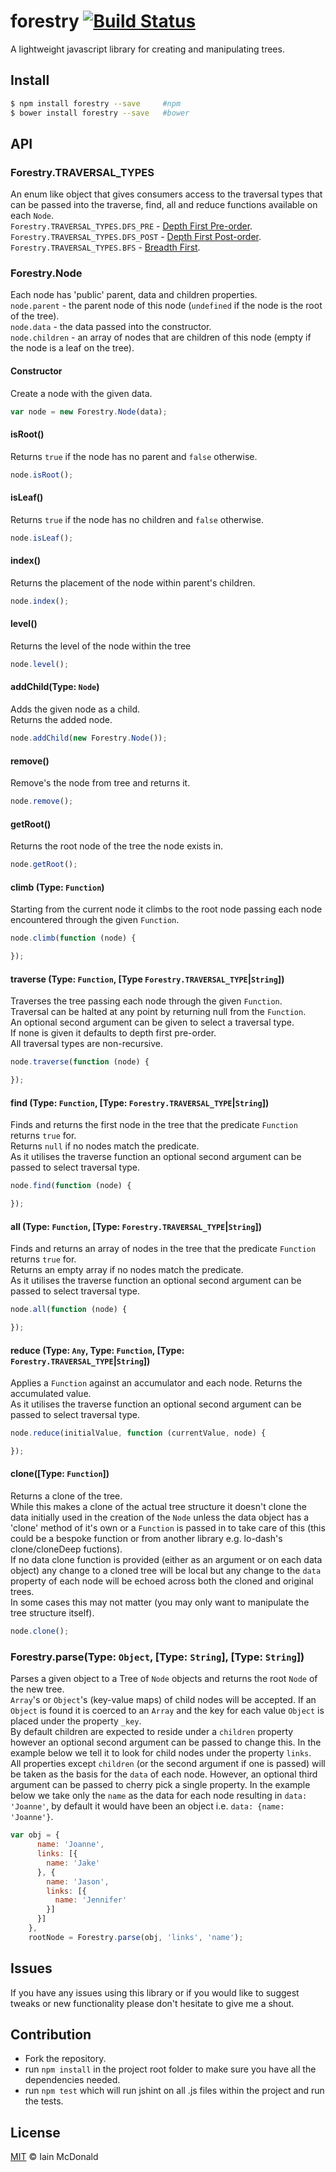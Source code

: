 forestry [![Build Status](https://travis-ci.org/iamcdonald/forestry.svg?branch=master)](https://travis-ci.org/iamcdonald/forestry)
===============

A lightweight javascript library for creating and manipulating trees.

## Install

```sh
$ npm install forestry --save     #npm
$ bower install forestry --save   #bower
```

## API

### Forestry.TRAVERSAL_TYPES
An enum like object that gives consumers access to the traversal types that can be passed into the traverse, find, all and reduce functions available on each `Node`.   
`Forestry.TRAVERSAL_TYPES.DFS_PRE` - [Depth First Pre-order](http://en.wikipedia.org/wiki/Tree_traversal#Pre-order).  
`Forestry.TRAVERSAL_TYPES.DFS_POST` - [Depth First Post-order](http://en.wikipedia.org/wiki/Tree_traversal#Post-order).  
`Forestry.TRAVERSAL_TYPES.BFS` - [Breadth First](http://en.wikipedia.org/wiki/Tree_traversal#Breadth-first).  
### Forestry.Node
Each node has 'public' parent, data and children properties.  
`node.parent` - the parent node of this node (`undefined` if the node is the root of the tree).  
`node.data` - the data passed into the constructor.  
`node.children` - an array of nodes that are children of this node (empty if the node is a leaf on the tree).
#### Constructor
Create a node with the given data.  
```js
var node = new Forestry.Node(data);
```
#### isRoot()
Returns `true` if the node has no parent and `false` otherwise.
```js
node.isRoot();
```
#### isLeaf()
Returns `true` if the node has no children and `false` otherwise.
```js
node.isLeaf();
```
#### index()
Returns the placement of the node within parent's children.
```js
node.index();
```
#### level()
Returns the level of the node within the tree
```js
node.level();
```
#### addChild(Type: `Node`)
Adds the given node as a child.  
Returns the added node.
```js
node.addChild(new Forestry.Node());
```
#### remove()
Remove's the node from tree and returns it.
```js
node.remove();
```
#### getRoot()
Returns the root node of the tree the node exists in.
```js
node.getRoot();
```
#### climb (Type: `Function`)
Starting from the current node it climbs to the root node passing each node encountered through the given `Function`.
```js
node.climb(function (node) {

});
```
#### traverse (Type: `Function`, [Type `Forestry.TRAVERSAL_TYPE`|`String`])
Traverses the tree passing each node through the given `Function`.  
Traversal can be halted at any point by returning null from the `Function`.  
An optional second argument can be given to select a traversal type.  
If none is given it defaults to depth first pre-order.  
All traversal types are non-recursive.
```js
node.traverse(function (node) {

});
```
#### find (Type: `Function`, [Type: `Forestry.TRAVERSAL_TYPE`|`String`])
Finds and returns the first node in the tree that the predicate `Function` returns `true` for.  
Returns `null` if no nodes match the predicate.  
As it utilises the traverse function an optional second argument can be passed to select traversal type.
```js
node.find(function (node) {

});
```
#### all (Type: `Function`, [Type: `Forestry.TRAVERSAL_TYPE`|`String`])
Finds and returns an array of nodes in the tree that the predicate `Function` returns `true` for.  
Returns an empty array if no nodes match the predicate.  
As it utilises the traverse function an optional second argument can be passed to select traversal type.
```js
node.all(function (node) {

});
```
#### reduce (Type: `Any`, Type: `Function`, [Type: `Forestry.TRAVERSAL_TYPE`|`String`])
Applies a `Function` against an accumulator and each node. Returns the accumulated value.  
As it utilises the traverse function an optional second argument can be passed to select traversal type.
```js
node.reduce(initialValue, function (currentValue, node) {

});
```
#### clone([Type: `Function`])
Returns a clone of the tree.  
While this makes a clone of the actual tree structure it doesn't clone the data initially used in the creation of the `Node` unless the data object has a 'clone' method of it's own or a `Function` is passed in to take care of this (this could be a bespoke function or from another library e.g. lo-dash's clone/cloneDeep fuctions).  
If no data clone function is provided (either as an argument or on each data object) any change to a cloned tree will be local but any change to the `data` property of each node will be echoed across both the cloned and original trees.  
In some cases this may not matter (you may only want to manipulate the tree structure itself). 
```js
node.clone();
```

### Forestry.parse(Type: `Object`, [Type: `String`], [Type: `String`])
Parses a given object to a Tree of `Node` objects and returns the root `Node` of the new tree.  
`Array`'s or `Object`'s (key-value maps) of child nodes will be accepted. If an `Object` is found it is coerced to an `Array` and the key for each value `Object` is placed under the property `_key`.  
By default children are expected to reside under a `children` property however an optional second argument can be passed to change this. In the example below we tell it to look for child nodes under the property `links`.  
All properties except `children` (or the second argument if one is passed) will be taken as the basis for the `data` of each node. However, an optional third argument can be passed to cherry pick a single property. In the example below we take only the `name` as the data for each node resulting in `data: 'Joanne'`, by default it would have been an object i.e. `data: {name: 'Joanne'}`.  
```js
var obj = {
      name: 'Joanne',
      links: [{
        name: 'Jake'
      }, {
        name: 'Jason',
        links: [{
          name: 'Jennifer'
        }]
      }] 
    },
    rootNode = Forestry.parse(obj, 'links', 'name');
```
## Issues
If you have any issues using this library or if you would like to suggest tweaks or new functionality please don't hesitate to give me a shout.  

## Contribution
* Fork the repository.
* run `npm install` in the project root folder to make sure you have all the dependencies needed.
* run `npm test` which will run jshint on all .js files within the project and run the tests.

## License

[MIT](http://opensource.org/licenses/MIT) © Iain McDonald
